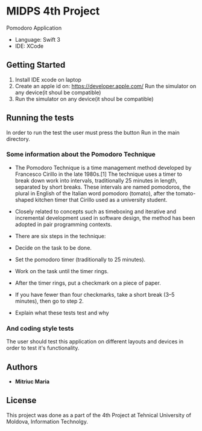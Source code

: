 # MIDPS 4th Project

Pomodoro Application
 * Language: Swift 3
 * IDE: XCode

## Getting Started

1. Install IDE xcode on laptop
2. Create an apple id on: https://developer.apple.com/ Run the simulator on any device(it shoul be compatible)
3. Run the simulator on any device(it shoul be compatible)


## Running the tests

In order to run the test the user must press the button Run in the main directory.

### Some information about the Pomodoro Technique

 * The Pomodoro Technique is a time management method developed by Francesco Cirillo in the late 1980s.[1] The technique uses a timer to break down work into intervals, traditionally 25 minutes in length, separated by short breaks. These intervals are named pomodoros, the plural in English of the Italian word pomodoro (tomato), after the tomato-shaped kitchen timer that Cirillo used as a university student.

 * Closely related to concepts such as timeboxing and iterative and incremental development used in software design, the method has been adopted in pair programming contexts.

* There are six steps in the technique:

* Decide on the task to be done.
* Set the pomodoro timer (traditionally to 25 minutes).
* Work on the task until the timer rings.
* After the timer rings, put a checkmark on a piece of paper.
* If you have fewer than four checkmarks, take a short break (3–5 minutes), then go to step 2.
* Explain what these tests test and why


### And coding style tests

The user should test this application on different layouts and devices in order to test it's functionality.

## Authors

* **Mitriuc Maria** 

## License

This project was done as a part of the 4th Project at Tehnical University of Moldova, Information Technolgy.
